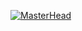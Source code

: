 [![MasterHead](https://firebasestorage.googleapis.com/v0/b/images-9e613.appspot.com/o/Images%2FClock360.PNG?alt=media&token=2c84824e-ed68-4a27-8963-658906c886cd)](https://modest-tereshkova-3f6498.netlify.app/)
